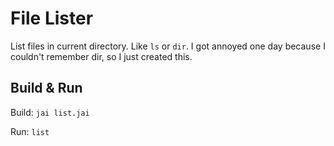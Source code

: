 # File Lister

List files in current directory. Like `ls` or `dir`. I got annoyed one day because I couldn't remember dir, so I just created this.

## Build & Run

Build: `jai list.jai`

Run: `list`